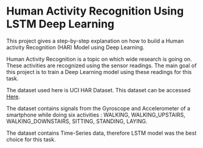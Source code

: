 # Human Activity Recognition Using LSTM Deep Learning


This project gives a step-by-step explanation on how to build a Human activity Recognition (HAR) Model using Deep Learning. 

Human Activity Recognition is a topic on which wide research is going on. These activities are recognized using the sensor readings. The main goal of this project is to train a Deep Learning model using these readings for this task.

The dataset used here is UCI HAR Dataset. This dataset can be accessed [Here](https://archive.ics.uci.edu/dataset/240/human+activity+recognition+using+smartphones).

The dataset contains signals from the Gyroscope and Accelerometer of a smartphone while doing six activities : WALKING, WALKING_UPSTAIRS, WALKING_DOWNSTAIRS, SITTING, STANDING, LAYING. 

The dataset contains Time-Series data, therefore LSTM model was the best choice for this task.
